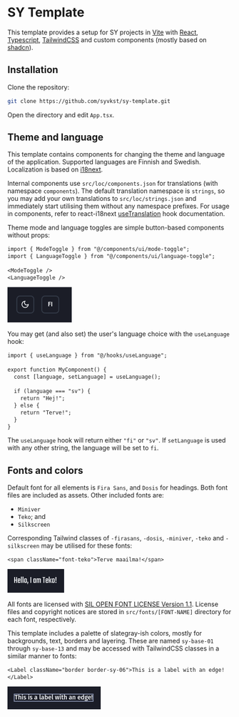 # SY Template

This template provides a setup for SY projects in [Vite](https://vite.dev/) with [React](https://react.dev/), [Typescript](https://www.typescriptlang.org/), [TailwindCSS](https://tailwindcss.com/) and custom components (mostly based on [shadcn](https://ui.shadcn.com/)).

## Installation

Clone the repository:

```sh
git clone https://github.com/syvkst/sy-template.git
```

Open the directory and edit `App.tsx`.

## Theme and language

This template contains components for changing the theme and language of the application. Supported languages are Finnish and Swedish. Localization is based on [i18next](https://www.i18next.com/).

Internal components use `src/loc/components.json` for translations (with namespace `components`). The default translation namespace is `strings`, so you may add your own translations to `src/loc/strings.json` and immediately start utilising them without any namespace prefixes. For usage in components, refer to react-i18next [useTranslation](https://react.i18next.com/latest/usetranslation-hook) hook documentation.

Theme mode and language toggles are simple button-based components without props:

```tsx
import { ModeToggle } from "@/components/ui/mode-toggle";
import { LanguageToggle } from "@/components/ui/language-toggle";

<ModeToggle />
<LanguageToggle />
```

![Mode and language toggle buttons](src/assets/mode-language-toggle.png)

You may get (and also set) the user's language choice with the `useLanguage` hook:

```tsx
import { useLanguage } from "@/hooks/useLanguage";

export function MyComponent() {
  const [language, setLanguage] = useLanguage();

  if (language === "sv") {
    return "Hej!";
  } else {
    return "Terve!";
  }
}
```

The `useLanguage` hook will return either `"fi"` or `"sv"`. If `setLanguage` is used with any other string, the language will be set to `fi`.

## Fonts and colors

Default font for all elements is `Fira Sans`, and `Dosis` for headings. Both font files are included as assets. Other included fonts are:

- `Miniver`
- `Teko`; and
- `Silkscreen`

Corresponding Tailwind classes of `-firasans`, `-dosis`, `-miniver`, `-teko` and `-silkscreen` may be utilised for these fonts:

```tsx
<span className="font-teko">Terve maailma!</span>
```

![Text with Teko font](src/assets/teko.png)

All fonts are licensed with [SIL OPEN FONT LICENSE Version 1.1](https://openfontlicense.org). License files and copyright notices are stored in `src/fonts/[FONT-NAME]` directory for each font, respectively.

This template includes a palette of slategray-ish colors, mostly for backgrounds, text, borders and layering. These are named `sy-base-01` through `sy-base-13` and may be accessed with TailwindCSS classes in a similar manner to fonts:

```tsx
<Label className="border border-sy-06">This is a label with an edge!</Label>
```

![Label with sy-colored border](src/assets/edge-label.png)
